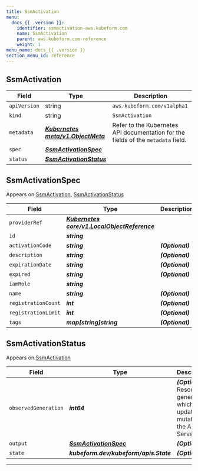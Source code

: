 ```yaml
---
title: SsmActivation
menu:
  docs_{{ .version }}:
    identifier: ssmactivation-aws.kubeform.com
    name: SsmActivation
    parent: aws.kubeform.com-reference
    weight: 1
menu_name: docs_{{ .version }}
section_menu_id: reference
---
```


## SsmActivation
| Field | Type | Description |
| ------ | ----- | ----------- |
| `apiVersion` | string | `aws.kubeform.com/v1alpha1` |
|    `kind` | string | `SsmActivation` |
| `metadata` | ***[Kubernetes meta/v1.ObjectMeta](https://kubernetes.io/docs/reference/generated/kubernetes-api/v1.13/#objectmeta-v1-meta)***|Refer to the Kubernetes API documentation for the fields of the `metadata` field.|
| `spec` | ***[SsmActivationSpec](#ssmactivationspec)***||
| `status` | ***[SsmActivationStatus](#ssmactivationstatus)***||
## SsmActivationSpec

Appears on:[SsmActivation](#ssmactivation), [SsmActivationStatus](#ssmactivationstatus)

| Field | Type | Description |
| ------ | ----- | ----------- |
| `providerRef` | ***[Kubernetes core/v1.LocalObjectReference](https://kubernetes.io/docs/reference/generated/kubernetes-api/v1.13/#localobjectreference-v1-core)***||
| `id` | ***string***||
| `activationCode` | ***string***| ***(Optional)*** |
| `description` | ***string***| ***(Optional)*** |
| `expirationDate` | ***string***| ***(Optional)*** |
| `expired` | ***string***| ***(Optional)*** |
| `iamRole` | ***string***||
| `name` | ***string***| ***(Optional)*** |
| `registrationCount` | ***int***| ***(Optional)*** |
| `registrationLimit` | ***int***| ***(Optional)*** |
| `tags` | ***map[string]string***| ***(Optional)*** |
## SsmActivationStatus

Appears on:[SsmActivation](#ssmactivation)

| Field | Type | Description |
| ------ | ----- | ----------- |
| `observedGeneration` | ***int64***| ***(Optional)*** Resource generation, which is updated on mutation by the API Server.|
| `output` | ***[SsmActivationSpec](#ssmactivationspec)***| ***(Optional)*** |
| `state` | ***kubeform.dev/kubeform/apis.State***| ***(Optional)*** |
---
